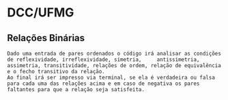 # DCC/UFMG

## Relações Binárias

    Dado uma entrada de pares ordenados o código irá analisar as condições de reflexividade, irreflexividade, simetria,     antissimetria, assimetria, transitividade, relações de ordem, relação de equivalência e o fecho transitivo da relação.
    Ao final irá ser impresso via terminal, se ela é verdadeira ou falsa para cada uma das relações acima e em caso de negativa os pares faltantes para que a relação seja satisfeita.

